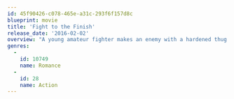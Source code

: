 ```yaml
---
id: 45f90426-c078-465e-a31c-293f6f157d8c
blueprint: movie
title: 'Fight to the Finish'
release_date: '2016-02-02'
overview: "A young amateur fighter makes an enemy with a hardened thug when he gets in-between his next-door neighbor and her abusive ex- boyfriend. As his personal life becomes threatened, he realizes he must finish the fight that he started, but this time they'll settle it in the ring for the championship."
genres:
  -
    id: 10749
    name: Romance
  -
    id: 28
    name: Action
---
```

